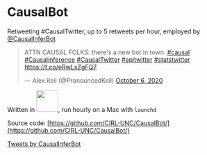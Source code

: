 # CausalBot 
Retweeting #CausalTwitter, up to 5 retweets per hour, employed by [@CausalInferBot](https://twitter.com/CausalInferBot)

<blockquote class="twitter-tweet"><p lang="en" dir="ltr">ATTN CAUSAL FOLKS: there&#39;s a new bot in town. <a href="https://twitter.com/hashtag/causal?src=hash&amp;ref_src=twsrc%5Etfw">#causal</a> <a href="https://twitter.com/hashtag/Causalinference?src=hash&amp;ref_src=twsrc%5Etfw">#Causalinference</a> <a href="https://twitter.com/hashtag/CausalTwitter?src=hash&amp;ref_src=twsrc%5Etfw">#CausalTwitter</a> <a href="https://twitter.com/hashtag/epitwitter?src=hash&amp;ref_src=twsrc%5Etfw">#epitwitter</a> <a href="https://twitter.com/hashtag/statstwitter?src=hash&amp;ref_src=twsrc%5Etfw">#statstwitter</a> <a href="https://t.co/eRwLxZgFQ7">https://t.co/eRwLxZgFQ7</a></p>&mdash; Alex Keil (@PronouncedKeil) <a href="https://twitter.com/PronouncedKeil/status/1313578671022780418?ref_src=twsrc%5Etfw">October 6, 2020</a></blockquote> <script async src="https://platform.twitter.com/widgets.js" charset="utf-8"></script> 


Written in <img src="https://julialang.org/assets/infra/logo.svg" width="50"/>,  run hourly on a Mac with `launchd`




Source code: [https://github.com/CIRL-UNC/CausalBot/](https://github.com/CIRL-UNC/CausalBot/)

<a class="twitter-timeline" href="https://twitter.com/CausalInferBot?ref_src=twsrc%5Etfw">Tweets by CausalInferBot</a> <script async src="https://platform.twitter.com/widgets.js" charset="utf-8"></script> 
